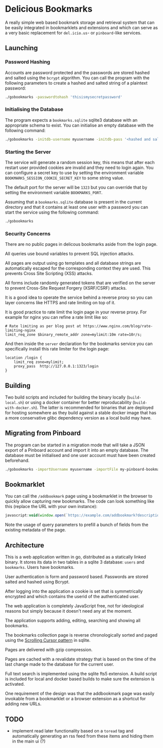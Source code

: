 # Delicious Bookmarks

A really simple web based bookmark storage and retrieval system that can be easily integrated in bookmarklets and extensions and which can serve as a very basic replacement for `del.icio.us`- or `pinboard`-like services.

## Launching

### Password Hashing

Accounts are password protected and the passwords are stored hashed and salted using the `bcrypt` algorithm. You can call the program with the following parameters to create a hashed and salted string of a plaintext password:

```bash
./gobookmarks -passwordtohash 'thisismysecretpassword'
```

### Initialising the Database

The program expects a `bookmarks.sqlite` sqlite3 database with an appropriate schema to exist. You can initialise an empty database with the following command:

```bash
./gobookmarks -initdb-username myusername -initdb-pass '<hashed and salted password as generated by -passwordtohash>'
```

### Starting the Server

The service will generate a random session key, this means that after each restart user provided cookies are invalid and they need to login again. You can configure a secret key to use by setting the environment variable `BOOKMARKS_SESSION_COOKIE_SECRET_KEY` to some string value.

The default port for the server will be `1323` but you can override that by setting the environment variable `BOOKMARKS_PORT`.

Assuming that a `bookmarks.sqlite` database is present in the current directory and that it contains at least one user with a password you can start the service using the following command:

```bash
./gobookmarks
```

### Security Concerns

There are no public pages in delicous bookmarks aside from the login page.

All queries use bound variables to prevent SQL injection attacks.

All pages are output using go templates and all database strings are automatically escaped for the corresponding context they are used. This prevents Cross Site Scripting (XSS) attacks.

All forms include randomly generated tokens that are verified on the server to prevent Cross-Site Request Forgery (XSRF/CSRF) attacks.

It is a good idea to operate the service behind a reverse proxy so you can layer concerns like HTTPS and rate limiting on top of it.

It is good practice to rate limit the login page in your reverse proxy. For example for nginx you can refine a rate limit like so:

```nginx
# Rate limiting as per blog post at https://www.nginx.com/blog/rate-limiting-nginx
limit_req_zone $binary_remote_addr zone=mylimit:10m rate=10r/s;
```

And then inside the `server` declaration for the bookmarks service you can specifically install this rate limiter for the login page:

```nginx
location /login {
    limit_req zone=mylimit;
    proxy_pass  http://127.0.0.1:1323/login
}
```

## Building

Two build scripts  and included for building the binary locally (`build-local.sh`) or using a docker container for better reproducability (`build-with-docker.sh`). The latter is recommended for binaries that are deployed for hosting somewhere as they build against a stable docker image that has a more conservative glibc dependency version as a local build may have.

## Migrating from Pinboard

The program can be started in a migration mode that will take a JSON export of a Pinboard account and import it into an empty database. The database must be initialised and one user account must have been created beforehand.

```bash
./gobookmarks -importUsername myusername -importFile my-pinboard-bookmarks.json
```

## Bookmarklet

You can call the `/addbookmark` page using a bookmarklet in the browser to quickly allow capturing new bookmarks. The code can look something like this (replace the URL with your own instance):

```js
javascript:void(window.open(`https://example.com/addbookmark?description=${encodeURIComponent(document.querySelector('meta[name="description"]')?.content  ?? document.querySelector('meta[name="twitter:description"]')?.content ?? "")}&title=${encodeURIComponent(document.title)}&url=${encodeURIComponent(location.href)}`,'Save Bookmark', 'width=700,height=500,left=0,top=0,resizable=yes,toolbar=no,location=no,scrollbars=yes,status=no,menubar=no'));
```

Note the usage of query parameters to prefill a bunch of fields from the existing metadata of the page.

## Architecture

This is a web application written in go, distributed as a statically linked binary. It stores its data in two tables in a sqlite 3 database: `users` and `bookmarks`. Users have bookmarks.

User authentication is form and password based. Passwords are stored salted and hashed using Bcrypt.

After logging into the application a cookie is set that is symmetrically encrypted and which contains the userid of the authenticated user.

The web application is completely JavaScript free, not for ideological reasons but simply because it doesn't need any at the moment.

The application supports adding, editing, searching and showing all bookmarks.

The bookmarks collection page is reverse chronologically sorted and paged using the [Scrolling Cursor pattern](https://www2.sqlite.org/cvstrac/wiki?p=ScrollingCursor) in sqlite.

Pages are delivered with gzip compression.

Pages are cached with a revalidate strategy that is based on the time of the last change made to the database for the current user.

Full text search is implemented using the sqlite fts5 extension. A build script is included for local and docker based builds to make sure the extension is activated.

One requirement of the design was that the addbookmark page was easily invokable from a bookmarklet or a browser extension as a shortcut for adding new URLs.

## TODO

- implement read later functionality based on a `toread` tag and automatically generating an rss feed from these items and hiding them in the main ui (?)
